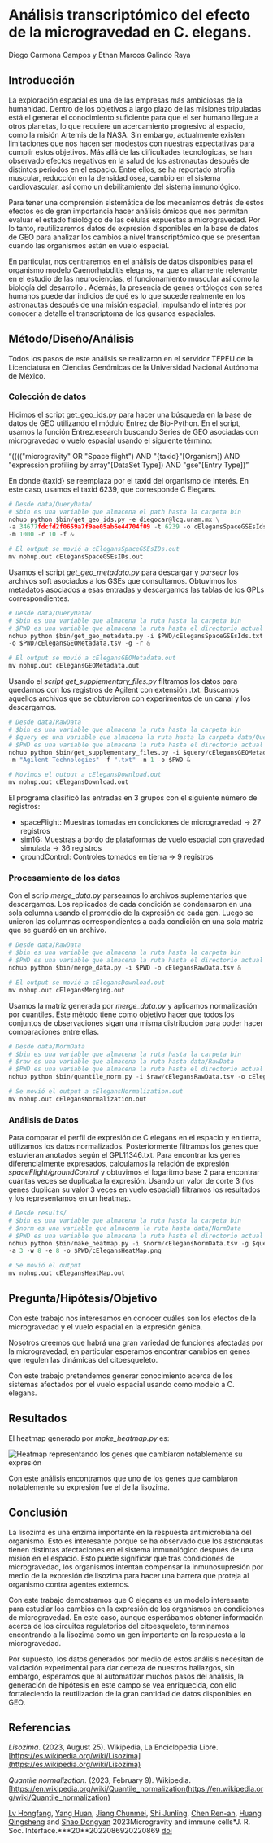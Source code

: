 # Análisis transcriptómico del efecto de la microgravedad en C. elegans.

Diego Carmona Campos y Ethan Marcos Galindo Raya

## Introducción

La exploración espacial es una de las empresas más ambiciosas de la humanidad. Dentro de los objetivos a largo plazo de las misiones tripuladas está el generar el conocimiento suficiente para que el ser humano llegue a otros planetas, lo que requiere un acercamiento progresivo al espacio, como la misión Artemis de la NASA. Sin embargo, actualmente existen limitaciones que nos hacen ser modestos con nuestras expectativas para cumplir estos objetivos. Más allá de las dificultades tecnológicas, se han observado efectos negativos en la salud de los astronautas después de distintos periodos en el espacio. Entre ellos, se ha reportado atrofia muscular, reducción en la densidad ósea, cambio en el sistema cardiovascular, así como un debilitamiento del sistema inmunológico.

Para tener una comprensión sistemática de los mecanismos detrás de estos efectos es de gran importancia hacer análisis ómicos que nos permitan evaluar el estado fisiológico de las células expuestas a microgravedad. Por lo tanto, reutilizaremos datos de expresión disponibles en la base de datos de GEO para analizar los cambios a nivel transcriptómico que se presentan cuando las organismos están en vuelo espacial.

En particular, nos centraremos en el análisis de datos disponibles para el organismo modelo Caenorhabditis elegans, ya que es altamente relevante en el estudio de las neurociencias, el funcionamiento muscular así como la biología del desarrollo . Además, la presencia de genes ortólogos con seres humanos puede dar indicios de qué es lo que sucede realmente en los astronautas después de una misión espacial, impulsando el interés por conocer a detalle el transcriptoma de los gusanos espaciales.

## Método/Diseño/Análisis

Todos los pasos de este análisis se realizaron en el servidor TEPEU de la Licenciatura en Ciencias Genómicas de la Universidad Nacional Autónoma de México.

### Colección de datos

Hicimos el script get_geo_ids.py para hacer una búsqueda en la base de datos de GEO utilizando el módulo Entrez de Bio-Python. En el script, usamos la función Entrez.esearch buscando Series de GEO asociadas con microgravedad o vuelo espacial usando el siguiente término:

“(((("microgravity" OR "Space flight") AND "{taxid}"[Organism]) AND "expression profiling by array"[DataSet Type]) AND "gse"[Entry Type])”

En donde {taxid} se reemplaza por el taxid del organismo de interés. En este caso, usamos el taxid 6239, que corresponde C Elegans.

```python
# Desde data/QueryData/
# $bin es una variable que almacena el path hasta la carpeta bin
nohup python $bin/get_geo_ids.py -e diegocar@lcg.unam.mx \
-a 34677fdcfd2f0659a7f9ee05ab6e44704f09 -t 6239 -o cElegansSpaceGSEsIds.tsv \
-m 1000 -r 10 -f &

# El output se movió a cElegansSpaceGSEsIDs.out
mv nohup.out cElegansSpaceGSEsIDs.out
```

Usamos el script *get_geo_metadata.py* para descargar y *parsear* los archivos soft asociados a los GSEs que consultamos. Obtuvimos los metadatos asociados a esas entradas y descargamos las tablas de los GPLs correspondientes.

```python
# Desde data/QueryData/
# $bin es una variable que almacena la ruta hasta la carpeta bin
# $PWD es una variable que almacena la ruta hasta el directorio actual
nohup python $bin/get_geo_metadata.py -i $PWD/cElegansSpaceGSEsIds.txt \
-o $PWD/cElegansGEOMetadata.tsv -g -r &

# El output se movió a cElegansGEOMetadata.out
mv nohup.out cElegansGEOMetadata.out
```

Usando el *script get_supplementary_files.py* filtramos los datos para quedarnos con los registros de Agilent con extensión .txt. Buscamos aquellos archivos que se obtuvieron con experimentos de un canal y los descargamos.

```python
# Desde data/RawData
# $bin es una variable que almacena la ruta hasta la carpeta bin
# $query es una variable que almacena la ruta hasta la carpeta data/QueryData
# $PWD es una variable que almacena la ruta hasta el directorio actual
nohup python $bin/get_supplementary_files.py -i $query/cElegansGEOMetadata.tsv \
-m "Agilent Technologies" -f ".txt" -n 1 -o $PWD &

# Movimos el output a cElegansDownload.out
mv nohup.out cElegansDownload.out
```

El programa clasificó las entradas en 3 grupos con el siguiente número de registros:

- spaceFlight: Muestras tomadas en condiciones de microgravedad → 27 registros
- sim1G: Muestras a bordo de plataformas de vuelo espacial con gravedad simulada → 36 registros
- groundControl: Controles tomados en tierra → 9 registros

### Procesamiento de los datos

Con el scrip *merge_data.py* parseamos lo archivos suplementarios que descargamos. Los replicados de cada condición se condensaron en una sola columna usando el promedio de la expresión de cada gen. Luego se unieron las columnas correspondientes a cada condición en una sola matriz que se guardó en un archivo.

```python
# Desde data/RawData
# $bin es una variable que almacena la ruta hasta la carpeta bin
# $PWD es una variable que almacena la ruta hasta el directorio actual
nohup python $bin/merge_data.py -i $PWD -o cElegansRawData.tsv &

# El output se movió a cElegansDownload.out
mv nohup.out cElegansMerging.out
```

Usamos la matriz generada por *merge_data.py* y aplicamos normalización por cuantiles. Este método tiene como objetivo hacer que todos los conjuntos de observaciones sigan una misma distribución para poder hacer comparaciones entre ellas.

```python
# Desde data/NormData
# $bin es una variable que almacena la ruta hasta la carpeta bin
# $raw es una variable que almacena la ruta hasta data/RawData
# $PWD es una variable que almacena la ruta hasta el directorio actual
nohup python $bin/quantile_norm.py -i $raw/cElegansRawData.tsv -o cElegansNormData.tsv &

# Se movió el output a cElegansNormalization.out
mv nohup.out cElegansNormalization.out
```

### Análisis de Datos

Para comparar el perfil de expresión de C elegans en el espacio y en tierra, utilizamos los datos normalizados. Posteriormente filtramos los genes que estuvieran anotados según el GPL11346.txt. Para encontrar los genes diferencialmente expresados, calculamos la relación de expresión *spaceFlight/groundControl* y obtuvimos el logaritmo base 2 para encontrar cuántas veces se duplicaba la expresión. Usando un valor de corte 3 (los genes duplican su valor 3 veces en vuelo espacial) filtramos los resultados y los representamos en un heatmap.  

```python
# Desde results/
# $bin es una variable que almacena la ruta hasta la carpeta bin
# $norm es una variable que almacena la ruta hasta data/NormData
# $PWD es una variable que almacena la ruta hasta el directorio actual
nohup python $bin/make_heatmap.py -i $norm/cElegansNormData.tsv -g $query/GPL11346.txt \
-a 3 -w 8 -e 8 -o $PWD/cElegansHeatMap.png

# Se movió el output
mv nohup.out cElegansHeatMap.out
```

## Pregunta/Hipótesis/Objetivo

Con este trabajo nos interesamos en conocer cuáles son los efectos de la microgravedad y el vuelo espacial en la expresión génica. 

Nosotros creemos que habrá una gran variedad de funciones afectadas por la microgravedad, en particular esperamos encontrar cambios en genes que regulen las dinámicas del citoesqueleto.

Con este trabajo pretendemos generar conocimiento acerca de los sistemas afectados por el vuelo espacial usando como modelo a C. elegans.

## Resultados

El heatmap generado por *make_heatmap.py* es:

![Heatmap representando los genes que cambiaron notablemente su expresión](results/cElegansHeatMap.png)

Con este análisis encontramos que uno de los genes que cambiaron notablemente su expresión fue el de la lisozima. 

## Conclusión

La lisozima es una enzima importante en la respuesta antimicrobiana del organismo. Esto es interesante porque se ha observado que los astronautas tienen distintas afectaciones en el sistema inmunológico después de una misión en el espacio. Esto puede significar que tras condiciones de microgravedad, los organismos intentan compensar la inmunosupresión por medio de la expresión de lisozima para hacer una barrera que proteja al organismo contra agentes externos.

Con este trabajo demostramos que C elegans es un modelo interesante para estudiar los cambios en la expresión de los organismos en condiciones de microgravedad. En este caso, aunque esperábamos obtener información acerca de los circuitos regulatorios del citoesqueleto, terminamos encontrando a la lisozima como un gen importante en la respuesta a la microgravedad.

Por supuesto, los datos generados por medio de estos análisis necesitan de validación experimental para dar certeza de nuestros hallazgos, sin embargo, esperamos que al automatizar muchos pasos del análisis, la generación de hipótesis en este campo se vea enriquecida, con ello fortaleciendo la reutilización de la gran cantidad de datos disponibles en GEO.

## Referencias

*Lisozima*. (2023, August 25). Wikipedia, La Enciclopedia Libre.[https://es.wikipedia.org/wiki/Lisozima](https://es.wikipedia.org/wiki/Lisozima)

*Quantile normalization*. (2023, February 9). Wikipedia.[https://en.wikipedia.org/wiki/Quantile_normalization(https://en.wikipedia.org/wiki/Quantile_normalization)

[Lv Hongfang](https://royalsocietypublishing.org/author/Lv%2C+Hongfang), [Yang Huan](https://royalsocietypublishing.org/author/Yang%2C+Huan), [Jiang Chunmei](https://royalsocietypublishing.org/author/Jiang%2C+Chunmei), [Shi Junling](https://royalsocietypublishing.org/author/Shi%2C+Junling), [Chen Ren-an](https://royalsocietypublishing.org/author/Chen%2C+Ren-an), [Huang Qingsheng](https://royalsocietypublishing.org/author/Huang%2C+Qingsheng) and [Shao Dongyan](https://royalsocietypublishing.org/author/Shao%2C+Dongyan) 2023Microgravity and immune cells*J. R. Soc. Interface.\*\*\*20\*\*2022086920220869 [doi]([https://doi.org/10.1098/rsif.2022.0869](https://doi.org/10.1098/rsif.2022.0869))
